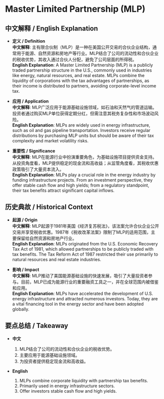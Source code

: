 # Master Limited Partnership (MLP)

## 中文解释 / English Explanation

* **定义 / Definition**  
  **中文解释**: 主有限合伙制（MLP）是一种在美国公开交易的合伙企业结构，通常用于能源、自然资源和房地产等行业。MLP结合了公司的流动性和合伙企业的税收优势，其收入通过合伙人分配，避免了公司层面的所得税。  
  **English Explanation**: A Master Limited Partnership (MLP) is a publicly traded partnership structure in the U.S., commonly used in industries like energy, natural resources, and real estate. MLPs combine the liquidity of corporations with the tax advantages of partnerships, as their income is distributed to partners, avoiding corporate-level income tax.

* **应用 / Application**  
  **中文解释**: MLP广泛应用于能源基础设施领域，如石油和天然气的管道运输。投资者通过购买MLP单位获得定期分红，但需注意其税务复杂性和市场波动风险。  
  **English Explanation**: MLPs are widely used in energy infrastructure, such as oil and gas pipeline transportation. Investors receive regular distributions by purchasing MLP units but should be aware of their tax complexity and market volatility risks.

* **重要性 / Significance**  
  **中文解释**: MLP在能源行业中扮演重要角色，为基础设施项目提供资金支持。从投资角度看，MLP提供稳定的现金流和高收益；从监管角度看，其税收优惠政策吸引了大量资本流入。  
  **English Explanation**: MLPs play a crucial role in the energy industry by funding infrastructure projects. From an investment perspective, they offer stable cash flow and high yields; from a regulatory standpoint, their tax benefits attract significant capital inflows.

## 历史典故 / Historical Context

* **起源 / Origin**  
  **中文解释**: MLP起源于1981年美国《经济复苏税法》，该法案允许合伙企业公开交易并享受税收优惠。1987年《税收改革法案》限制了MLP的适用范围，主要保留给自然资源和房地产行业。  
  **English Explanation**: MLPs originated from the U.S. Economic Recovery Tax Act of 1981, which allowed partnerships to be publicly traded with tax benefits. The Tax Reform Act of 1987 restricted their use primarily to natural resources and real estate industries.

* **影响 / Impact**  
  **中文解释**: MLP推动了美国能源基础设施的快速发展，吸引了大量投资者参与。目前，MLP已成为能源行业的重要融资工具之一，并在全球范围内被借鉴和应用。  
  **English Explanation**: MLPs have accelerated the development of U.S. energy infrastructure and attracted numerous investors. Today, they are a vital financing tool in the energy sector and have been adopted globally.

## 要点总结 / Takeaway

* **中文**  
  1. MLP结合了公司的流动性和合伙企业的税收优势。
  2. 主要应用于能源基础设施领域。
  3. 为投资者提供稳定现金流和高收益。

* **English**  
  1. MLPs combine corporate liquidity with partnership tax benefits.
  2. Primarily used in energy infrastructure sectors.
  3. Offer investors stable cash flow and high yields.